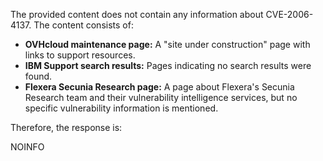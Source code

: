 The provided content does not contain any information about CVE-2006-4137. The content consists of:

*   **OVHcloud maintenance page:**  A "site under construction" page with links to support resources.
*   **IBM Support search results:** Pages indicating no search results were found.
*   **Flexera Secunia Research page:** A page about Flexera's Secunia Research team and their vulnerability intelligence services, but no specific vulnerability information is mentioned.

Therefore, the response is:

NOINFO